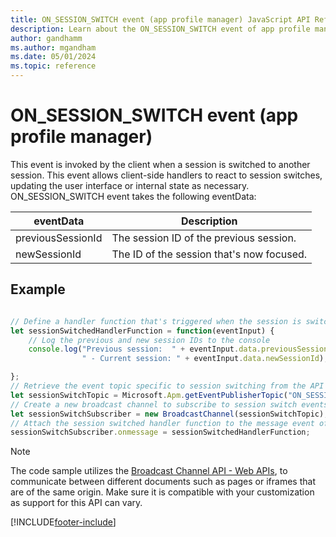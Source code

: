 ```yaml
---
title: ON_SESSION_SWITCH event (app profile manager) JavaScript API Reference
description: Learn about the ON_SESSION_SWITCH event of app profile manager in Customer Service workspace.
author: gandhamm
ms.author: mgandham
ms.date: 05/01/2024
ms.topic: reference
---
```


# ON_SESSION_SWITCH event (app profile manager)


This event is invoked by the client when a session is switched to another session. This event allows client-side handlers to react to session switches, updating the user interface or internal state as necessary. ON_SESSION_SWITCH event takes the following eventData:


| eventData            | Description  | 
|------------------|----------|
| previousSessionId           | The session ID of the previous session.  | 
| newSessionId           | The ID of the session that's now focused.  | 


## Example

```JavaScript

// Define a handler function that's triggered when the session is switched
let sessionSwitchedHandlerFunction = function(eventInput) {
    // Log the previous and new session IDs to the console
    console.log("Previous session:  " + eventInput.data.previousSessionId +
                " - Current session: " + eventInput.data.newSessionId);

}; 
// Retrieve the event topic specific to session switching from the API
let sessionSwitchTopic = Microsoft.Apm.getEventPublisherTopic("ON_SESSION_SWITCH");
// Create a new broadcast channel to subscribe to session switch events
let sessionSwitchSubscriber = new BroadcastChannel(sessionSwitchTopic);
// Attach the session switched handler function to the message event of the subscriber
sessionSwitchSubscriber.onmessage = sessionSwitchedHandlerFunction;

```

> [!NOTE]
> The code sample utilizes the [Broadcast Channel API - Web APIs](https://developer.mozilla.org/en-US/docs/Web/API/Broadcast_Channel_API), to communicate between different documents such as pages or iframes that are of the same origin. Make sure it is compatible with your customization as support for this API can vary.


[!INCLUDE[footer-include](../../../../includes/footer-banner.md)]

